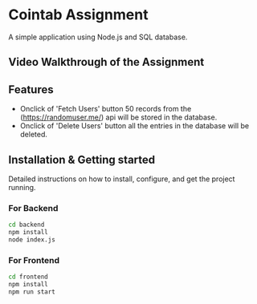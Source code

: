 # Cointab Assignment

A simple application using Node.js and SQL database.

## Video Walkthrough of the Assignment

## Features
- Onclick of 'Fetch Users' button 50 records from the (https://randomuser.me/) api will be stored in the database.
- Onclick of 'Delete Users' button all the entries in the database will be deleted.

## Installation & Getting started
Detailed instructions on how to install, configure, and get the project running.

### For Backend
```bash
cd backend
npm install
node index.js
```

### For Frontend
```bash
cd frontend
npm install
npm run start
```
